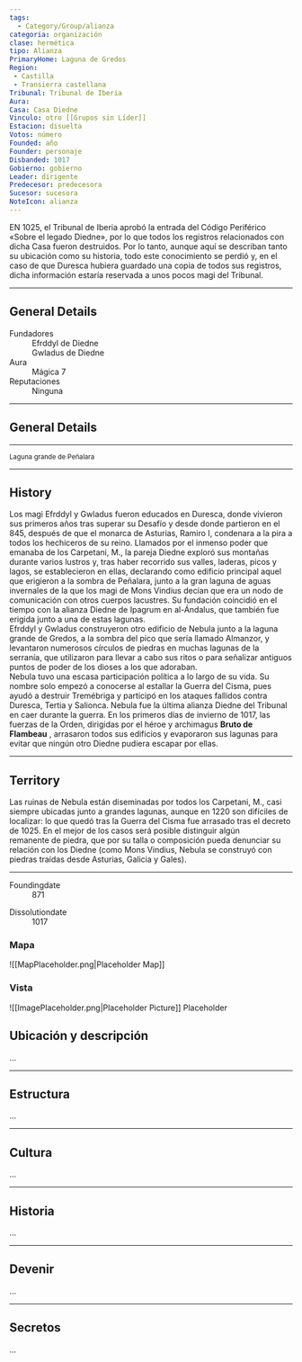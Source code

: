 ```yaml
---
tags:
  - Category/Group/alianza
categoria: organización
clase: hermética
tipo: Alianza
PrimaryHome: Laguna de Gredos 
Region:
 - Castilla 
 - Transierra castellana 
Tribunal: Tribunal de Iberia 
Aura: 
Casa: Casa Diedne
Vinculo: otro [[Grupos sin Líder]]
Estacion: disuelta 
Votos: número
Founded: año
Founder: personaje
Disbanded: 1017
Gobierno: gobierno
Leader: dirigente
Predecesor: predecesora
Sucesor: sucesora
NoteIcon: alianza
---
```


 <section class="wa-section main-content"><p><span class="dropcap">E</span>N 1025, el Tribunal de Iberia aprobó la entrada del Código Periférico «Sobre el legado Diedne», por lo que todos los registros relacionados con dicha Casa fueron destruidos. Por lo tanto, aunque aquí se describan tanto su ubicación como su historia, todo este conocimiento se perdió y, en el caso de que Duresca hubiera guardado una copia de todos sus registros, dicha información estaría reservada a unos pocos magi del Tribunal.
</p><hr /><p></p></section>  <section data-section-id="sidepanelcontent" class="wa-section public"><h2>General Details</h2>
<p></p><div class="visibility-toggler" id="22c32f1383c4a84c1caf57889636a0a4"> 
          <dt class="phrase-key">Fundadores</dt>
          <dd class="phrase-value"> Efrddyl de Diedne </dd>
        </div>
<div class="visibility-toggler" id="d41d8cd98f00b204e9800998ecf8427e"> 
          <dt class="phrase-key"></dt>
          <dd class="phrase-value"> Gwladus de Diedne </dd>
        </div>
<div class="visibility-toggler" id="6ed3cf13906dc93a2f205a19e122c640"> 
          <dt class="phrase-key">Aura</dt>
          <dd class="phrase-value"> Mágica 7 </dd>
        </div>
<div class="visibility-toggler" id="d93d97edccfd299baa4b78d61f752604"> 
          <dt class="phrase-key">Reputaciones</dt>
          <dd class="phrase-value"> Ninguna </dd>
        </div><p></p><hr /></section><section data-section-id="sidebarcontentbottom" class="wa-section public"><h2>General Details</h2>
<p>	


</p><hr /><div id="1daa6347f005ad314655de475ae78efd" class="visibility-toggler image-thumb-container user-css-image-thumbnail position-relative padding-10 "><img src="https://worldanvil.com/uploads/images/9af98a4b61738d2e5beb8e6cc4011d1c.webp" alt title="LagunaGrande de Peñalara" /></div><small>Laguna grande de Peñalara</small><p></p><hr /></section><section data-section-id="history" class="wa-section public"><h2>History</h2>
<p>Los magi Efrddyl y Gwladus fueron educados en <span class="article-link article-explorer-link entity-link wa-link" data-article-privacy="public" data-article-id="2b14a551-6dff-4527-ae35-f30de1f502b2" data-template-type="organization" data-article="2b14a551-6dff-4527-ae35-f30de1f502b2">Duresca</span>, donde vivieron sus primeros años tras superar su Desafío y desde donde partieron en el 845, después de que el monarca de Asturias, Ramiro I, condenara a la pira a todos los hechiceros de su reino. Llamados por el inmenso poder que emanaba de los <span data-article-privacy="private" data-article-id="bea92cec-7bf3-4d4f-b332-adefce1102ab" data-template-type="location" class="private-article article-unlinked entity-link wa-link">Carpetani, M.</span>, la pareja Diedne exploró sus montañas durante varios lustros y, tras haber recorrido sus valles, laderas, picos y lagos, se establecieron en ellas, declarando como edificio principal aquel que erigieron a la sombra de Peñalara, junto a la gran laguna de aguas invernales de la que los magi de <span class="article-link article-explorer-link entity-link wa-link" data-article-privacy="public" data-article-id="0d3e93e3-5fbc-4306-802c-ad38a1767cce" data-template-type="organization" data-article="0d3e93e3-5fbc-4306-802c-ad38a1767cce">Mons Vindius</span> decían que era un nodo de comunicación con otros cuerpos lacustres. Su fundación coincidió en el tiempo con la alianza Diedne de <span class="article-link article-explorer-link entity-link wa-link" data-article-privacy="public" data-article-id="13bb1987-4c58-40ba-8059-f53b12129083" data-template-type="organization" data-article="13bb1987-4c58-40ba-8059-f53b12129083">Ipagrum</span> en al-Ándalus, que también fue erigida junto a una de estas lagunas.
<br />
Efrddyl y Gwladus construyeron otro edificio de Nebula junto a la laguna grande de Gredos, a la sombra del pico que sería llamado Almanzor, y levantaron numerosos círculos de piedras en muchas lagunas de la serranía, que utilizaron para llevar a cabo sus ritos o para señalizar antiguos puntos de poder de los dioses a los que adoraban.
<br />
Nebula tuvo una escasa participación política a lo largo de su vida. Su nombre solo empezó a conocerse al estallar la Guerra del Cisma, pues ayudó a destruir <span class="article-link article-explorer-link entity-link wa-link" data-article-privacy="public" data-article-id="52075ddb-9650-434a-868c-25a9465b312f" data-template-type="organization" data-article="52075ddb-9650-434a-868c-25a9465b312f">Tremébriga</span> y participó en los ataques fallidos contra Duresca, Tertia y Salionca. Nebula fue la última alianza Diedne del Tribunal en caer durante la guerra. En los primeros días de invierno de 1017, las fuerzas de la Orden, dirigidas por el héroe y archimagus <strong class="article-unlinked">Bruto de Flambeau</strong> , arrasaron todos sus edificios y evaporaron sus lagunas para evitar que ningún otro Diedne pudiera escapar por ellas.</p><hr /></section><section data-section-id="territory" class="wa-section public"><h2>Territory</h2>
<p>Las ruinas de Nebula están diseminadas por todos los <span data-article-privacy="private" data-article-id="bea92cec-7bf3-4d4f-b332-adefce1102ab" data-template-type="location" class="private-article article-unlinked entity-link wa-link">Carpetani, M.</span>, casi siempre ubicadas junto a grandes lagunas, aunque en 1220 son difíciles de localizar: lo que quedó tras la Guerra del Cisma fue arrasado tras el decreto de 1025. En el mejor de los casos será posible distinguir algún remanente de piedra, que por su talla o composición pueda denunciar su relación con los Diedne (como Mons Vindius, Nebula se construyó con piedras traídas desde Asturias, Galicia y Gales).</p><hr /></section><section data-section-id="foundingDate" class="wa-section public"><dl><dt>Foundingdate</dt><dd>871</dd></dl></section><section data-section-id="dissolutionDate" class="wa-section public"><dl><dt>Dissolutiondate</dt><dd>1017</dd></dl></section>   

### Mapa
![[MapPlaceholder.png|Placeholder Map]]
### Vista
![[ImagePlaceholder.png|Placeholder Picture]]
Placeholder

## Ubicación y descripción
...
***
## Estructura
...
***
## Cultura
...
***
## Historia
...
***
## Devenir
...
***
## Secretos 
...
